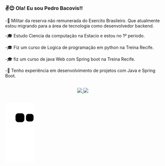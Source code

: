 ### ✌️😊 Ola! Eu sou Pedro Bacovis!!

-🔰 Militar da reserva não remunerada do Exercito Brasileiro. Que atualmente estou migrando para a área de tecnologia como desenvolvedor backend.

-🎓 Estudo Ciencia da computação na Estacio e estou no 1º periodo.

-🎓 Fiz um curso de Logica de programação em python na Treina Recife.

-🎓 fiz um curso de java Web com Spring boot na Treina Recife.

-🌱 Tenho experiência em desenvolvimento de projetos com Java e Spring Boot.

</br>
<div align="center">
  <a href="https://github.com/Peubacovis">
  <img height="150em" src="https://github-readme-stats.vercel.app/api?username=Peubacovis&show_icons=true&theme=dracula&include_all_commits=true&count_private=true"/>
  <img height="150em" src="https://github-readme-stats.vercel.app/api/top-langs/?username=Peubacovis&layout=compact&langs_count=7&theme=dracula"/>
</div>
  
##
  
![Snake animation](https://github.com/rafaballerini/rafaballerini/blob/output/github-contribution-grid-snake.svg)


